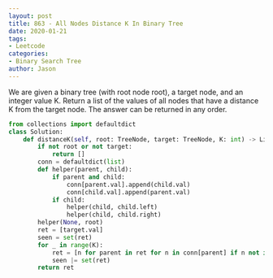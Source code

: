 ```yaml
---
layout: post
title: 863 - All Nodes Distance K In Binary Tree
date: 2020-01-21
tags:
- Leetcode
categories:
- Binary Search Tree
author: Jason
---
```

We are given a binary tree (with root node root), a target node, and an integer value K. Return a list of the values of all nodes that have a distance K from the target node.  The answer can be returned in any order.

```python
from collections import defaultdict
class Solution:
    def distanceK(self, root: TreeNode, target: TreeNode, K: int) -> List[int]:
        if not root or not target:
            return []
        conn = defaultdict(list)
        def helper(parent, child):
            if parent and child:
                conn[parent.val].append(child.val)
                conn[child.val].append(parent.val)
            if child:
                helper(child, child.left)
                helper(child, child.right)
        helper(None, root)
        ret = [target.val]
        seen = set(ret)
        for _ in range(K):
            ret = [n for parent in ret for n in conn[parent] if n not in seen]
            seen |= set(ret)
        return ret
```
